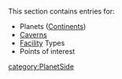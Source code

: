 This section contains entries for:

- Planets ([Continents](/Continent "wikilink"))
- [Caverns](/Cavern "wikilink")
- [Facility](/Facility "wikilink") Types
- Points of interest

[category:PlanetSide](/category:PlanetSide "wikilink")
